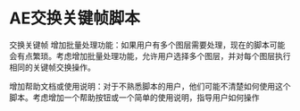 # AE交换关键帧脚本
交换关键帧
增加批量处理功能：如果用户有多个图层需要处理，现在的脚本可能会有点繁琐。考虑增加批量处理功能，允许用户选择多个图层，并对每个图层执行相同的关键帧交换操作。

增加帮助文档或使用说明：对于不熟悉脚本的用户，他们可能不清楚如何使用这个脚本。考虑增加一个帮助按钮或一个简单的使用说明，指导用户如何操作
